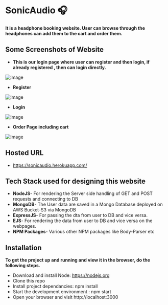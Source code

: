 # SonicAudio 🎧

 **It is a headphone booking website. User can browse through the headphones can add them to the cart and order them.**

## Some Screenshots of Website
- **This is our login page where user can register and then login, if already registered , then can login directly.**

 ![image](https://user-images.githubusercontent.com/85870610/170224405-c50dce55-454c-4620-8fcd-fd5d1f8c4d66.png)
 
 - **Register**
 
 ![image](https://user-images.githubusercontent.com/85870610/170224850-2634c83b-8b84-4b93-88d2-e226f6385d58.png)

- **Login**

![image](https://user-images.githubusercontent.com/85870610/170226527-18ff9f18-f654-4896-8b8d-fbbb90a97ddd.png)

- **Order Page including cart**
 
 ![image](https://user-images.githubusercontent.com/85870610/170225170-74a23504-7c25-4ce9-8297-5fc2f1fc3ff4.png)
 
## Hosted URL

- https://sonicaudio.herokuapp.com/

## Tech Stack used for designing this website

- **NodeJS**- For rendering the Server side handling of GET and POST requests and connecting to DB  
- **MongoDB**- The User data are saved in a Mongo Database deployed on AWS Bucket-S3 via MongoDB  
- **ExpressJS**- For passing the dta from user to DB and vice versa.  
- **EJS**- For rendering the data from user to DB and vice versa on the webpages.  
- **NPM Packages**- Various other NPM packages like Body-Parser etc  

## Installation

**To get the project up and running and view it in the browser, do the following steps.**

- Download and install Node: https://nodejs.org  
- Clone this repo  
- Install project dependancies: npm install  
- Start the development environment : npm start  
- Open your browser and visit http://localhost:3000 
